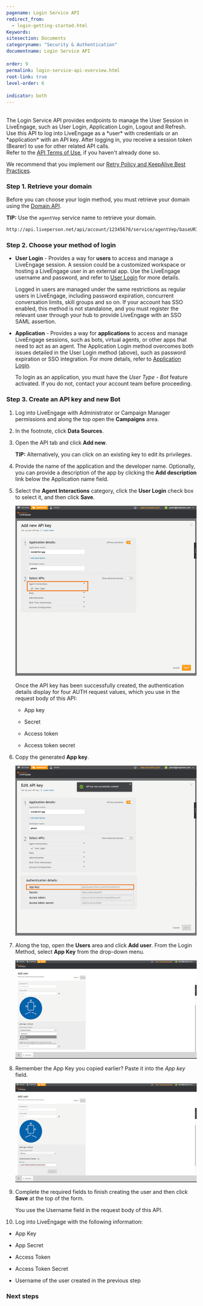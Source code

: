 ```yaml
---
pagename: Login Service API
redirect_from:
  - login-getting-started.html
Keywords:
sitesection: Documents
categoryname: "Security & Authentication"
documentname: Login Service API

order: 9
permalink: login-service-api-overview.html
root-link: true
level-order: 6

indicator: both
---
```

<br>
The Login Service API provides endpoints to manage the User Session in LiveEngage, such as User Login, Application Login, Logout and Refresh.  Use this API to log into LiveEngage as a *user* with credentials or an *application* with an API key.   After logging in, you receive a session token (Bearer) to use for other related API calls.


<div class="important">
Refer to the <a href="https://www.liveperson.com/policies/apitou">API Terms of Use</a>, if you haven't already done so.<br>

We recommend that you implement our <a href="https://developers.liveperson.com/retry-and-keepalive-best-practices-overview.html">Retry Policy and KeepAlive Best Practices</a>. 
</div>


### Step 1. Retrieve your domain

Before you can choose your login method, you must retrieve your domain using the [Domain API](https://developers.liveperson.com/retrieve-api-domains-using-the-domain-api.html).  


**TIP:** Use the `agentVep` service name to retrieve your domain.

```html
http://api.liveperson.net/api/account/12345678/service/agentVep/baseURI.json?version=1.0
```

### Step 2. Choose your method of login

- **User Login** - Provides a way for **users** to access and manage a LiveEngage session. A session could be a customized workspace or hosting a LiveEngage user in an external app. Use the LiveEngage username and password, and refer to [User Login](https://developers.liveperson.com/login-service-api-methods-user-login.html) for more details.

   <div class="notice">Logged in users are managed under the same restrictions as regular users in LiveEngage, including password expiration, concurrent conversation limits, skill groups and so on.  If your account has SSO enabled, this method is not standalone, and you must register the relevant user through your hub to provide LiveEngage with an SSO SAML assertion.</div>

- **Application** - Provides a way for **applications** to access and manage LiveEngage sessions, such as bots, virtual agents, or other apps that need to act as an agent. The Application Login method overcomes both issues detailed in the User Login method (above), such as password expiration or SSO integration. For more details, refer to [Application Login](https://developers.liveperson.com/login-service-api-methods-application-login.html).

   <div class="important">
   To login as an application, you must have the <i>User Type - Bot</i> feature activated.  If you do not, contact your account team before proceeding.
   </div>

### Step 3. Create an API key and new Bot

1. Log into LiveEngage with Administrator or Campaign Manager permissions and along the top open the **Campaigns** area.

2. In the footnote, click **Data Sources**.

3. Open the API tab and click **Add new**.

   **TIP:** Alternatively, you can click on an existing key to edit its privileges.

4. Provide the name of the application and the developer name.  Optionally, you can provide a description of the app by clicking the **Add description** link below the Application name field.

5. Select the **Agent Interactions** category, click the **User Login** check box to select it, and then click **Save**.  

   ![APIKeyCreation](img/APIKeyCreation.png)  

   Once the API key has been successfully created, the authentication details display for four AUTH request values, which you use in the request body of this API:

   - App key

   - Secret

   - Access token

   - Access token secret

6. Copy the generated **App key**.  

   ![APIKeyCreation1](img/apikeycreation1.png)

7. Along the top, open the **Users** area and click **Add user**. From the Login Method, select **App Key** from the drop-down menu.  
   
   ![LoginMethod](img/loginmethod.png)  

8. Remember the App Key you copied earlier?  Paste it into the *App key* field.  
   
   ![UserWithKey](img/userwithkey.png)

9. Complete the required fields to finish creating the user and then click **Save** at the top of the form.
   
   You use the Username field in the request body of this API.

10. Log into LiveEngage with the following information:

   - App Key

   - App Secret

   - Access Token

   - Access Token Secret

   - Username of the user created in the previous step

### Next steps
